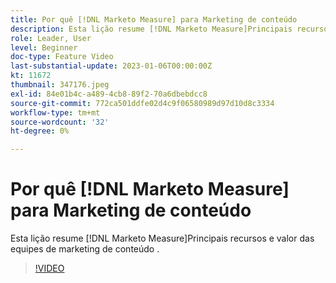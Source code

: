 ```yaml
---
title: Por quê [!DNL Marketo Measure] para Marketing de conteúdo
description: Esta lição resume [!DNL Marketo Measure]Principais recursos e valor das equipes de marketing de conteúdo .
role: Leader, User
level: Beginner
doc-type: Feature Video
last-substantial-update: 2023-01-06T00:00:00Z
kt: 11672
thumbnail: 347176.jpeg
exl-id: 84e01b4c-a489-4cb8-89f2-70a6dbebdcc8
source-git-commit: 772ca501ddfe02d4c9f06580989d97d10d8c3334
workflow-type: tm+mt
source-wordcount: '32'
ht-degree: 0%

---
```


# Por quê [!DNL Marketo Measure] para Marketing de conteúdo

Esta lição resume [!DNL Marketo Measure]Principais recursos e valor das equipes de marketing de conteúdo .

>[!VIDEO](https://video.tv.adobe.com/v/347176/?quality=12&learn=on)
